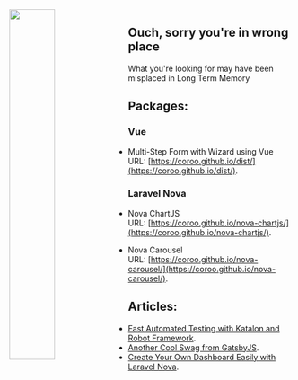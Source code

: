 <img style="float:left;margin:0 10px 10px 0" src="https://octodex.github.com/images/yaktocat.png" width="40%">

## Ouch, sorry you're in wrong place
What you're looking for may have been misplaced in Long Term Memory

## Packages:

### Vue
- Multi-Step Form with Wizard using Vue
  <br/>URL: [https://coroo.github.io/dist/](https://coroo.github.io/dist/).
 
### Laravel Nova
- Nova ChartJS
  <br/>URL: [https://coroo.github.io/nova-chartjs/](https://coroo.github.io/nova-chartjs/).
 
- Nova Carousel
  <br/>URL: [https://coroo.github.io/nova-carousel/](https://coroo.github.io/nova-carousel/).
  
## Articles:

- [Fast Automated Testing with Katalon and Robot Framework](https://medium.com/@coroo.wicaksono/fast-automated-testing-with-katalon-and-robot-framework-579b5bf00).
- [Another Cool Swag from GatsbyJS](https://medium.com/@coroo.wicaksono/another-cool-swag-from-gatsbyjs-8e8f1122582d).
- [Create Your Own Dashboard Easily with Laravel Nova](https://medium.com/@coroo.wicaksono/create-your-own-dashboard-easily-with-laravel-nova-c5fe4554ba17).
